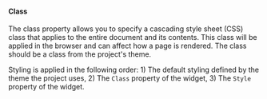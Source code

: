 #### Class

The class property allows you to specify a cascading style sheet (CSS) class that applies to the entire document and its contents. This class will be applied in the browser and can affect how a page is rendered. The class should be a class from the project's theme.

<div class="alert alert-warning">

Styling is applied in the following order: 1) The default styling defined by the theme the project uses, 2) The `Class` property of the widget, 3) The `Style` property of the widget.

</div>

